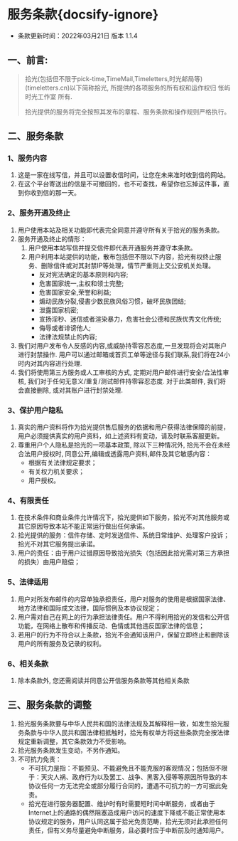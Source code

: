 # 服务条款{docsify-ignore}

- 条款更新时间：2022年03月21日 版本 1.1.4

## 一、前言:
> 拾光(包括但不限于pick-time,TimeMail,Timeletters,时光邮局等)(timeletters.cn)以下简称拾光, 所提供的各项服务的所有权和运作权归 怅屿时光工作室 所有.
> 
> 拾光提供的服务将完全按照其发布的章程、服务条款和操作规则严格执行。

## 二、服务条款
### 1、服务内容

1. 这是一家在线写信，并且可以设置收信时间，让您在未来准时收到信的网站。
2. 在这个平台寄送出的信是不可撤回的，也不可查找，希望你也忘掉这件事，直到你收到信的那一天。

### 2、服务开通及终止 

1. 用户使用本站及相关功能即代表完全同意并遵守所有关于拾光的服务条款。
2. 服务开通及终止的情形： 
   1. 用户使用本站写信并提交信件即代表开通服务并遵守本条款。
   2. 用户利用本站提供的功能，散布包括但不限以下内容，拾光有权终止服务、删除信件或对其封禁IP等处理，情节严重则上交公安机关处理。
      - 反对宪法确定的基本原则和内容;
      - 危害国家统一,主权和领士完整;
      - 危害国家安全,荣誉和利益;
      - 煽动民族分裂,侵書少数民族风俗习惯，破坏民族团结;
      - 泄露国家机密;
      - 宣扬淫秒、迷信或者渲染暴力，危害社会公德和民族优秀文化传统;
      - 侮辱或者诽谤他人;
      - 法律法规禁止的内容;
3. 我们对用户发布令人反感的内容,或威胁持零容忍态度,一旦发现将会对其账户进行封禁操作. 用户可以通过邮箱或首页工单等途径与我们联系,我们将在24小时内对其内容进行处理.
4. 我们将使用第三方服务或人工审核的方式, 定期对用户邮件进行安全/合法性审核, 我们对于任何无意义/重复/测试邮件持零容忍态度. 对于此类邮件, 我们将会直接删除, 或对其账户进行封禁处理. 
 
### 3、保护用户隐私
1. 真实的用户资料将作为拾光提供售后服务的依据和用户获得法律保障的前提，用户必须提供真实的用户资料，如上述资料有变动，请及时联系客服更新。
2. 尊重用户个人隐私是拾光的一项基本政策, 除以下三种情况外, 拾光不会在未经合法用户授权时, 同意公开,编辑或透露用户资料,邮件及其它敏感内容：
   - 根据有关法律规定要求；
   - 有关权力机关要求；
   - 用户授权。 

### 4、有限责任

1. 在技术条件和商业条件允许情况下，拾光提供如下服务，拾光不对其他服务或其它原因导致本站不能正常运行做出任何承诺。
2. 拾光提供的服务：信件存储、定时发送信件、系统日常维护、处理客户投诉；拾光不对其它服务提出承诺。
3. 用户的责任：由于用户过错原因导致拾光损失（包括因此拾光需对第三方承担的损失）由用户赔偿； 

### 5、法律适用

1. 用户对所发布邮件的内容单独承担责任，用户对服务的使用是根据国家法律、地方法律和国际成文法律，国际惯例及本协议规定；
2. 用户需对自己在网上的行为承担法律责任。用户不得利用拾光的发信和公开信功能，在网络上散布和传播反动、色情或其他违反国家法律的信息；
3. 若用户的行为不符合以上条款，拾光不会通知该用户，保留立即终止和删除该用户的所有服务及记录的权利。 

### 6、相关条款

1. 除本条款外, 您还需阅读并同意公开信服务条款等其他相关条款

## 三、服务条款的调整
1. 拾光服务条款要与中华人民共和国的法律法规及其解释相一致，如发生拾光服务条款与中华人民共和国法律相抵触时，拾光有权单方将这些条款完全按法律规定重新调整，其它条款效力不受影响。
2. 拾光服务条款发生变动，不另作通知。
3. 不可抗力免责：
   - 不可抗力是指：不能预见、不能避免且不能克服的客观情况；包括但不限于：天灾人祸、政府行为以及罢工、战争、黑客入侵等等原因所导致的本协议任何一方无法完全或部分履行合同的，遭遇不可抗力的一方可据此免责。
   - 拾光在进行服务器配置、维护时有时需要短时间中断服务，或者由于Internet上的通路的偶然阻塞造成用户访问的速度下降或不能正常使用本协议规定的服务，用户认同这属于拾光免责范畴，拾光无须对此承担任何责任，但有义务尽量避免中断服务，且必要时应于中断前及时通知用户。


